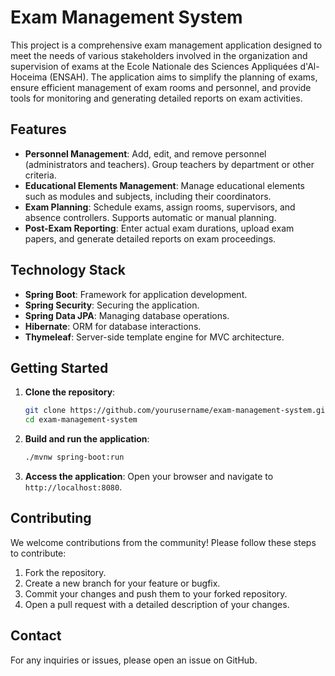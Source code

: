 # Exam Management System

This project is a comprehensive exam management application designed to meet the needs of various stakeholders involved in the organization and supervision of exams at the Ecole Nationale des Sciences Appliquées d'Al-Hoceima (ENSAH). The application aims to simplify the planning of exams, ensure efficient management of exam rooms and personnel, and provide tools for monitoring and generating detailed reports on exam activities.

## Features

- **Personnel Management**: Add, edit, and remove personnel (administrators and teachers). Group teachers by department or other criteria.
- **Educational Elements Management**: Manage educational elements such as modules and subjects, including their coordinators.
- **Exam Planning**: Schedule exams, assign rooms, supervisors, and absence controllers. Supports automatic or manual planning.
- **Post-Exam Reporting**: Enter actual exam durations, upload exam papers, and generate detailed reports on exam proceedings.

## Technology Stack

- **Spring Boot**: Framework for application development.
- **Spring Security**: Securing the application.
- **Spring Data JPA**: Managing database operations.
- **Hibernate**: ORM for database interactions.
- **Thymeleaf**: Server-side template engine for MVC architecture.

## Getting Started

1. **Clone the repository**:
    ```bash
    git clone https://github.com/yourusername/exam-management-system.git
    cd exam-management-system
    ```

2. **Build and run the application**:
    ```bash
    ./mvnw spring-boot:run
    ```

3. **Access the application**:
    Open your browser and navigate to `http://localhost:8080`.

## Contributing

We welcome contributions from the community! Please follow these steps to contribute:

1. Fork the repository.
2. Create a new branch for your feature or bugfix.
3. Commit your changes and push them to your forked repository.
4. Open a pull request with a detailed description of your changes.

## Contact

For any inquiries or issues, please open an issue on GitHub.


